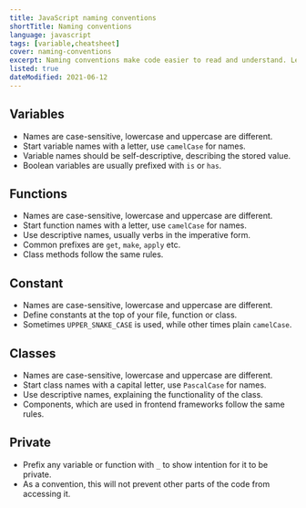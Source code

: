 ```yaml
---
title: JavaScript naming conventions
shortTitle: Naming conventions
language: javascript
tags: [variable,cheatsheet]
cover: naming-conventions
excerpt: Naming conventions make code easier to read and understand. Learn how to name your variables in JavaScript with this handy guide.
listed: true
dateModified: 2021-06-12
---
```


## Variables

- Names are case-sensitive, lowercase and uppercase are different.
- Start variable names with a letter, use `camelCase` for names.
- Variable names should be self-descriptive, describing the stored value.
- Boolean variables are usually prefixed with `is` or `has`.

## Functions

- Names are case-sensitive, lowercase and uppercase are different.
- Start function names with a letter, use `camelCase` for names.
- Use descriptive names, usually verbs in the imperative form.
- Common prefixes are `get`, `make`, `apply` etc.
- Class methods follow the same rules.

## Constant

- Names are case-sensitive, lowercase and uppercase are different.
- Define constants at the top of your file, function or class.
- Sometimes `UPPER_SNAKE_CASE` is used, while other times plain `camelCase`.

## Classes

- Names are case-sensitive, lowercase and uppercase are different.
- Start class names with a capital letter, use `PascalCase` for names.
- Use descriptive names, explaining the functionality of the class.
- Components, which are used in frontend frameworks follow the same rules.

## Private

- Prefix any variable or function with `_` to show intention for it to be private.
- As a convention, this will not prevent other parts of the code from accessing it.
